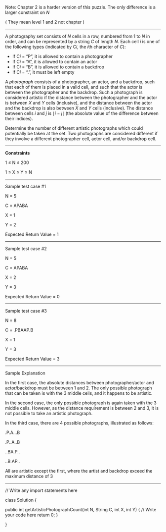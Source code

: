 Note: Chapter 2 is a harder version of this puzzle. The only difference is a larger constraint on *N*

( They mean level 1 and 2 not chapter )

---

A photography set consists of *N* cells in a row, numbered from 1 to *N* in order, and can be represented by a string 
*C* of length *N*. Each cell *i* is one of the following types (indicated by C*i*, the *i*th character of *C*):

- If C*i* = “P”, it is allowed to contain a photographer
- If C*i* = “A”, it is allowed to contain an actor
- If C*i* = “B”, it is allowed to contain a backdrop
- If C*i* = “.”, it must be left empty

A *photograph* consists of a photographer, an actor, and a backdrop, such that each of them is placed in a valid cell, 
and such that the actor is between the photographer and the backdrop. Such a photograph is considered artistic if the 
distance between the photographer and the actor is between *X* and *Y* cells (inclusive), and the distance between the 
actor and the backdrop is also between *X* and *Y* cells (inclusive). The distance between cells *i* and *j* is ∣*i* − 
*j*∣ (the absolute value of the difference between their indices).

Determine the number of different artistic photographs which could potentially be taken at the set. Two photographs are 
considered different if they involve a different photographer cell, actor cell, and/or backdrop cell.

---

**Constraints**

1 ≤ N ≤ 200

1 ≤ X ≤ Y ≤ N

---

Sample test case #1

N = 5

C = APABA

X = 1

Y = 2

Expected Return Value = 1

---

Sample test case #2

N = 5

C = APABA

X = 2

Y = 3

Expected Return Value = 0

---

Sample test case #3

N = 8

C = .PBAAP.B

X = 1

Y = 3

Expected Return Value = 3

---

Sample Explanation

In the first case, the absolute distances between photographer/actor and actor/backdrop must be between 1 and 2. The 
only possible photograph that can be taken is with the 3 middle cells, and it happens to be artistic.
   
In the second case, the only possible photograph is again taken with the 3 middle cells. However, as the distance 
requirement is between 2 and 3, it is not possible to take an artistic photograph.
   
In the third case, there are 4 possible photographs, illustrated as follows:

.P.A...B
   
.P..A..B
   
..BA.P..
   
..B.AP..
   
All are artistic except the first, where the artist and backdrop exceed the maximum distance of 3

---

// Write any import statements here

class Solution {

public int getArtisticPhotographCount(int N, String C, int X, int Y) {
// Write your code here
return 0;
}

}
